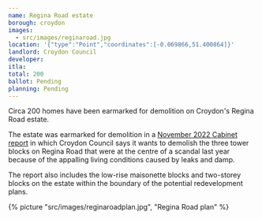 ```yaml
---
name: Regina Road estate 
borough: croydon
images:
  - src/images/reginaroad.jpg
location: '{"type":"Point","coordinates":[-0.069866,51.400864]}'
landlord: Croydon Council
developer:
itla:
total: 200
ballot: Pending
planning: Pending
---
```

Circa 200 homes have been earmarked for demolition on Croydon's Regina Road estate.

The estate was earmarked for demolition in a [November 2022 Cabinet report](https://democracy.croydon.gov.uk/documents/s41429/12a%20Report%20-%20Regina%20Road.pdf) in which Croydon Council says it wants to demolish the three tower blocks on Regina Road that were at the centre of a scandal last year because of the appalling living conditions caused by leaks and damp.

The report also includes the low-rise maisonette blocks and two-storey blocks on the estate within the boundary of the potential redevelopment plans.

{% picture "src/images/reginaroadplan.jpg", "Regina Road plan" %}


